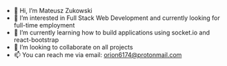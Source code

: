 - 👋 Hi, I’m Mateusz Zukowski
- 👀 I’m interested in Full Stack Web Development and currently looking for full-time employment
- 🌱 I’m currently learning how to build applications using socket.io and react-bootstrap
- 💞️ I’m looking to collaborate on all projects
- 📫 You can reach me via email: orion6174@protonmail.com

<!---
ether97/ether97 is a ✨ special ✨ repository because its `README.md` (this file) appears on your GitHub profile.
You can click the Preview link to take a look at your changes.
--->
